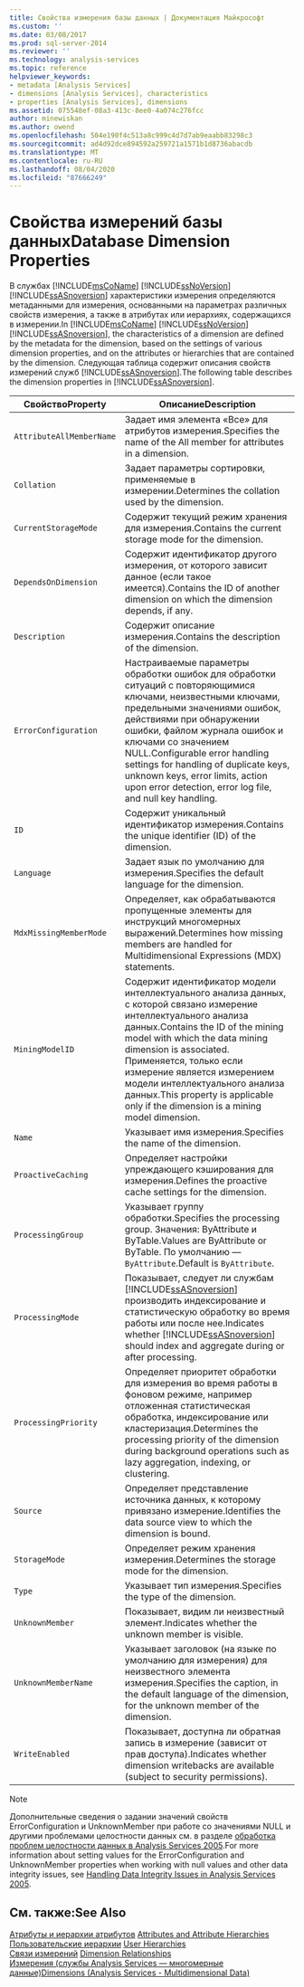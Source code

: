 ```yaml
---
title: Свойства измерения базы данных | Документация Майкрософт
ms.custom: ''
ms.date: 03/08/2017
ms.prod: sql-server-2014
ms.reviewer: ''
ms.technology: analysis-services
ms.topic: reference
helpviewer_keywords:
- metadata [Analysis Services]
- dimensions [Analysis Services], characteristics
- properties [Analysis Services], dimensions
ms.assetid: 075548ef-08a3-413c-8ee0-4a074c276fcc
author: minewiskan
ms.author: owend
ms.openlocfilehash: 504e190f4c513a8c999c4d7d7ab9eaabb83298c3
ms.sourcegitcommit: ad4d92dce894592a259721a1571b1d8736abacdb
ms.translationtype: MT
ms.contentlocale: ru-RU
ms.lasthandoff: 08/04/2020
ms.locfileid: "87666249"
---
```

# <a name="database-dimension-properties"></a><span data-ttu-id="1d3c5-102">Свойства измерений базы данных</span><span class="sxs-lookup"><span data-stu-id="1d3c5-102">Database Dimension Properties</span></span>
  <span data-ttu-id="1d3c5-103">В службах [!INCLUDE[msCoName](../../includes/msconame-md.md)] [!INCLUDE[ssNoVersion](../../includes/ssnoversion-md.md)] [!INCLUDE[ssASnoversion](../../includes/ssasnoversion-md.md)] характеристики измерения определяются метаданными для измерения, основанными на параметрах различных свойств измерения, а также в атрибутах или иерархиях, содержащихся в измерении.</span><span class="sxs-lookup"><span data-stu-id="1d3c5-103">In [!INCLUDE[msCoName](../../includes/msconame-md.md)] [!INCLUDE[ssNoVersion](../../includes/ssnoversion-md.md)] [!INCLUDE[ssASnoversion](../../includes/ssasnoversion-md.md)], the characteristics of a dimension are defined by the metadata for the dimension, based on the settings of various dimension properties, and on the attributes or hierarchies that are contained by the dimension.</span></span> <span data-ttu-id="1d3c5-104">Следующая таблица содержит описания свойств измерений служб [!INCLUDE[ssASnoversion](../../includes/ssasnoversion-md.md)].</span><span class="sxs-lookup"><span data-stu-id="1d3c5-104">The following table describes the dimension properties in [!INCLUDE[ssASnoversion](../../includes/ssasnoversion-md.md)].</span></span>  
  
|<span data-ttu-id="1d3c5-105">Свойство</span><span class="sxs-lookup"><span data-stu-id="1d3c5-105">Property</span></span>|<span data-ttu-id="1d3c5-106">Описание</span><span class="sxs-lookup"><span data-stu-id="1d3c5-106">Description</span></span>|  
|--------------|-----------------|  
|`AttributeAllMemberName`|<span data-ttu-id="1d3c5-107">Задает имя элемента «Все» для атрибутов измерения.</span><span class="sxs-lookup"><span data-stu-id="1d3c5-107">Specifies the name of the All member for attributes in a dimension.</span></span>|  
|`Collation`|<span data-ttu-id="1d3c5-108">Задает параметры сортировки, применяемые в измерении.</span><span class="sxs-lookup"><span data-stu-id="1d3c5-108">Determines the collation used by the dimension.</span></span>|  
|`CurrentStorageMode`|<span data-ttu-id="1d3c5-109">Содержит текущий режим хранения для измерения.</span><span class="sxs-lookup"><span data-stu-id="1d3c5-109">Contains the current storage mode for the dimension.</span></span>|  
|`DependsOnDimension`|<span data-ttu-id="1d3c5-110">Содержит идентификатор другого измерения, от которого зависит данное (если такое имеется).</span><span class="sxs-lookup"><span data-stu-id="1d3c5-110">Contains the ID of another dimension on which the dimension depends, if any.</span></span>|  
|`Description`|<span data-ttu-id="1d3c5-111">Содержит описание измерения.</span><span class="sxs-lookup"><span data-stu-id="1d3c5-111">Contains the description of the dimension.</span></span>|  
|`ErrorConfiguration`|<span data-ttu-id="1d3c5-112">Настраиваемые параметры обработки ошибок для обработки ситуаций с повторяющимися ключами, неизвестными ключами, предельными значениями ошибок, действиями при обнаружении ошибки, файлом журнала ошибок и ключами со значением NULL.</span><span class="sxs-lookup"><span data-stu-id="1d3c5-112">Configurable error handling settings for handling of duplicate keys, unknown keys, error limits, action upon error detection, error log file, and null key handling.</span></span>|  
|`ID`|<span data-ttu-id="1d3c5-113">Содержит уникальный идентификатор измерения.</span><span class="sxs-lookup"><span data-stu-id="1d3c5-113">Contains the unique identifier (ID) of the dimension.</span></span>|  
|`Language`|<span data-ttu-id="1d3c5-114">Задает язык по умолчанию для измерения.</span><span class="sxs-lookup"><span data-stu-id="1d3c5-114">Specifies the default language for the dimension.</span></span>|  
|`MdxMissingMemberMode`|<span data-ttu-id="1d3c5-115">Определяет, как обрабатываются пропущенные элементы для инструкций многомерных выражений.</span><span class="sxs-lookup"><span data-stu-id="1d3c5-115">Determines how missing members are handled for Multidimensional Expressions (MDX) statements.</span></span>|  
|`MiningModelID`|<span data-ttu-id="1d3c5-116">Содержит идентификатор модели интеллектуального анализа данных, с которой связано измерение интеллектуального анализа данных.</span><span class="sxs-lookup"><span data-stu-id="1d3c5-116">Contains the ID of the mining model with which the data mining dimension is associated.</span></span> <span data-ttu-id="1d3c5-117">Применяется, только если измерение является измерением модели интеллектуального анализа данных.</span><span class="sxs-lookup"><span data-stu-id="1d3c5-117">This property is applicable only if the dimension is a mining model dimension.</span></span>|  
|`Name`|<span data-ttu-id="1d3c5-118">Указывает имя измерения.</span><span class="sxs-lookup"><span data-stu-id="1d3c5-118">Specifies the name of the dimension.</span></span>|  
|`ProactiveCaching`|<span data-ttu-id="1d3c5-119">Определяет настройки упреждающего кэширования для измерения.</span><span class="sxs-lookup"><span data-stu-id="1d3c5-119">Defines the proactive cache settings for the dimension.</span></span>|  
|`ProcessingGroup`|<span data-ttu-id="1d3c5-120">Указывает группу обработки.</span><span class="sxs-lookup"><span data-stu-id="1d3c5-120">Specifies the processing group.</span></span> <span data-ttu-id="1d3c5-121">Значения: ByAttribute и ByTable.</span><span class="sxs-lookup"><span data-stu-id="1d3c5-121">Values are ByAttribute or ByTable.</span></span> <span data-ttu-id="1d3c5-122">По умолчанию — `ByAttribute`.</span><span class="sxs-lookup"><span data-stu-id="1d3c5-122">Default is `ByAttribute`.</span></span>|  
|`ProcessingMode`|<span data-ttu-id="1d3c5-123">Показывает, следует ли службам [!INCLUDE[ssASnoversion](../../includes/ssasnoversion-md.md)] производить индексирование и статистическую обработку во время работы или после нее.</span><span class="sxs-lookup"><span data-stu-id="1d3c5-123">Indicates whether [!INCLUDE[ssASnoversion](../../includes/ssasnoversion-md.md)] should index and aggregate during or after processing.</span></span>|  
|`ProcessingPriority`|<span data-ttu-id="1d3c5-124">Определяет приоритет обработки для измерения во время работы в фоновом режиме, например отложенная статистическая обработка, индексирование или кластеризация.</span><span class="sxs-lookup"><span data-stu-id="1d3c5-124">Determines the processing priority of the dimension during background operations such as lazy aggregation, indexing, or clustering.</span></span>|  
|`Source`|<span data-ttu-id="1d3c5-125">Определяет представление источника данных, к которому привязано измерение.</span><span class="sxs-lookup"><span data-stu-id="1d3c5-125">Identifies the data source view to which the dimension is bound.</span></span>|  
|`StorageMode`|<span data-ttu-id="1d3c5-126">Определяет режим хранения измерения.</span><span class="sxs-lookup"><span data-stu-id="1d3c5-126">Determines the storage mode for the dimension.</span></span>|  
|`Type`|<span data-ttu-id="1d3c5-127">Указывает тип измерения.</span><span class="sxs-lookup"><span data-stu-id="1d3c5-127">Specifies the type of the dimension.</span></span>|  
|`UnknownMember`|<span data-ttu-id="1d3c5-128">Показывает, видим ли неизвестный элемент.</span><span class="sxs-lookup"><span data-stu-id="1d3c5-128">Indicates whether the unknown member is visible.</span></span>|  
|`UnknownMemberName`|<span data-ttu-id="1d3c5-129">Указывает заголовок (на языке по умолчанию для измерения) для неизвестного элемента измерения.</span><span class="sxs-lookup"><span data-stu-id="1d3c5-129">Specifies the caption, in the default language of the dimension, for the unknown member of the dimension.</span></span>|  
|`WriteEnabled`|<span data-ttu-id="1d3c5-130">Показывает, доступна ли обратная запись в измерение (зависит от прав доступа).</span><span class="sxs-lookup"><span data-stu-id="1d3c5-130">Indicates whether dimension writebacks are available (subject to security permissions).</span></span>|  
  
> [!NOTE]  
>  <span data-ttu-id="1d3c5-131">Дополнительные сведения о задании значений свойств ErrorConfiguration и UnknownMember при работе со значениями NULL и другими проблемами целостности данных см. в разделе [обработка проблем целостности данных в Analysis Services 2005](https://go.microsoft.com/fwlink/?LinkId=81891).</span><span class="sxs-lookup"><span data-stu-id="1d3c5-131">For more information about setting values for the ErrorConfiguration and UnknownMember properties when working with null values and other data integrity issues, see [Handling Data Integrity Issues in Analysis Services 2005](https://go.microsoft.com/fwlink/?LinkId=81891).</span></span>  
  
## <a name="see-also"></a><span data-ttu-id="1d3c5-132">См. также:</span><span class="sxs-lookup"><span data-stu-id="1d3c5-132">See Also</span></span>  
 <span data-ttu-id="1d3c5-133">[Атрибуты и иерархии атрибутов](attributes-and-attribute-hierarchies.md) </span><span class="sxs-lookup"><span data-stu-id="1d3c5-133">[Attributes and Attribute Hierarchies](attributes-and-attribute-hierarchies.md) </span></span>  
 <span data-ttu-id="1d3c5-134">[Пользовательские иерархии](user-hierarchies.md) </span><span class="sxs-lookup"><span data-stu-id="1d3c5-134">[User Hierarchies](user-hierarchies.md) </span></span>  
 <span data-ttu-id="1d3c5-135">[Связи измерений](../multidimensional-models-olap-logical-cube-objects/dimension-relationships.md) </span><span class="sxs-lookup"><span data-stu-id="1d3c5-135">[Dimension Relationships](../multidimensional-models-olap-logical-cube-objects/dimension-relationships.md) </span></span>  
 [<span data-ttu-id="1d3c5-136">Измерения (службы Analysis Services — многомерные данные)</span><span class="sxs-lookup"><span data-stu-id="1d3c5-136">Dimensions &#40;Analysis Services - Multidimensional Data&#41;</span></span>](dimensions-analysis-services-multidimensional-data.md)  
  
  
